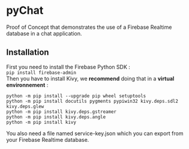 # pyChat
Proof of Concept that demonstrates the use of a Firebase Realtime database in a chat application. 

## Installation 
First you need to install the Firebase Python SDK :  
```pip install firebase-admin```    
Then you have to install Kivy, we **recommend** doing that in a **virtual environnement** : 
```
python -m pip install --upgrade pip wheel setuptools    
python -m pip install docutils pygments pypiwin32 kivy.deps.sdl2 kivy.deps.glew  
python -m pip install kivy.deps.gstreamer  
python -m pip install kivy.deps.angle  
python -m pip install kivy   
 ```
You also need a file named service-key.json which you can export from your Firebase Realtime database.
